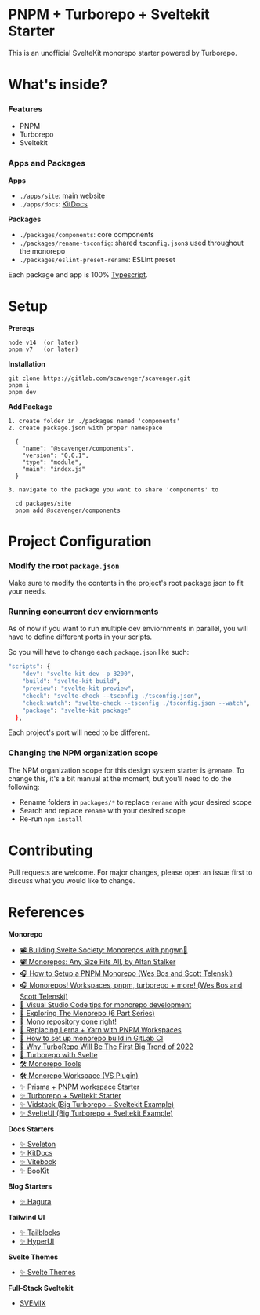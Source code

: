 # PNPM + Turborepo + Sveltekit Starter 

This is an unofficial SvelteKit monorepo starter powered by Turborepo.

# What's inside?

### Features
- PNPM
- Turborepo
- Sveltekit

### Apps and Packages

**Apps**
- `./apps/site`: main website
- `./apps/docs`: [KitDocs](https://github.com/svelteness/kit-docs)
  
**Packages**
- `./packages/components`: core components
- `./packages/rename-tsconfig`: shared `tsconfig.json`s used throughout the monorepo
- `./packages/eslint-preset-rename`: ESLint preset

Each package and app is 100% [Typescript](https://www.typescriptlang.org/).

# Setup

**Prereqs**
```
node v14  (or later)
pnpm v7   (or later)
```

**Installation**
```
git clone https://gitlab.com/scavenger/scavenger.git
pnpm i
pnpm dev
```

**Add Package**
```
1. create folder in ./packages named 'components'
2. create package.json with proper namespace

  {
    "name": "@scavenger/components",
    "version": "0.0.1",
    "type": "module",
    "main": "index.js"
  }

3. navigate to the package you want to share 'components' to

  cd packages/site
  pnpm add @scavenger/components
```

# Project Configuration

### **Modify the root `package.json`**

Make sure to modify the contents in the project's root package json to fit your needs.

### **Running concurrent dev enviornments**

As of now if you want to run multiple dev enviornments in parallel, you will have to define different ports in your scripts.

So you will have to change each `package.json` like such:

```bash
"scripts": {
    "dev": "svelte-kit dev -p 3200",
    "build": "svelte-kit build",
    "preview": "svelte-kit preview",
    "check": "svelte-check --tsconfig ./tsconfig.json",
    "check:watch": "svelte-check --tsconfig ./tsconfig.json --watch",
    "package": "svelte-kit package"
  },
```

Each project's port will need to be different.

### **Changing the NPM organization scope**

The NPM organization scope for this design system starter is `@rename`. To change this, it's a bit manual at the moment, but you'll need to do the following:

- Rename folders in `packages/*` to replace `rename` with your desired scope
- Search and replace `rename` with your desired scope
- Re-run `npm install`

# Contributing

Pull requests are welcome. For major changes, please open an issue first to discuss what you would like to change.

# References
**Monorepo**
- [📽️ Building Svelte Society: Monorepos with pngwn🐧](https://youtu.be/gKxz7R9dX0w)
- [📽️ Monorepos: Any Size Fits All, by Altan Stalker](https://www.youtube.com/watch?v=elKsZvowdok)
- [🎧 How to Setup a PNPM Monorepo (Wes Bos and Scott Telenski)](https://syntax.fm/show/401/hasty-treat-how-to-setup-a-pnpm-monorepo)
- [🎧 Monorepos! Workspaces, pnpm, turborepo + more! (Wes Bos and Scott Telenski)](https://syntax.fm/show/426/monorepos-workspaces-pnpm-turborepo-more)
- [📖 Visual Studio Code tips for monorepo development](https://medium.com/rewrite-tech/visual-studio-code-tips-for-monorepo-development-with-multi-root-workspaces-and-extension-6b69420ecd12)
- [📖 Exploring The Monorepo (6 Part Series)](https://dev.to/jonlauridsen/series/12073)
- [📖 Mono repository done right!](https://blog.ghaiklor.com/2020/07/12/mono-repository-done-right/)
- [📖 Replacing Lerna + Yarn with PNPM Workspaces](https://www.raulmelo.dev/blog/replacing-lerna-and-yarn-with-pnpm-workspaces)
- [📖 How to set up monorepo build in GitLab CI](https://how-to.dev/how-to-set-up-monorepo-build-in-gitlab-ci)
- [📖 Why TurboRepo Will Be The First Big Trend of 2022](https://dev.to/swyx/why-turborepo-will-be-the-first-big-trend-of-2022-4gfj)
- [📖 Turborepo with Svelte](https://nenadkostic.com/blog/turborepo-sveltekit/)
- [🛠️ Monorepo Tools](https://monorepo.tools)
- [🛠️ Monorepo Workspace (VS Plugin)](https://marketplace.visualstudio.com/items?itemName=folke.vscode-monorepo-workspace)
- [✨ Prisma + PNPM workspace Starter](https://github.com/millsp/prisma-pnpm-workspace)
- [✨ Turborepo + Sveltekit Starter](https://github.com/Brisklemonade/turbosvelte)
- [✨ Vidstack (Big Turborepo + Sveltekit Example)](https://github.com/vidstack/vidstack)
- [✨ SvelteUI (Big Turborepo + Sveltekit Example)](https://github.com/svelteuidev/svelteui)

**Docs Starters**
- [✨ Sveleton](https://github.com/Brisklemonade/sveleton)
- [✨ KitDocs](https://github.com/svelteness/kit-docs)
- [✨ Vitebook](https://github.com/vitebook/vitebook)
- [✨ BooKit](https://vitebook.dev)

**Blog Starters**
- [✨ Hagura](https://github.com/sharu725/hagura-sveltekit)

**Tailwind UI**
- [✨ Tailblocks](https://tailblocks.cc/)
- [✨ HyperUI](https://www.hyperui.dev/)

**Svelte Themes**
- [✨ Svelte Themes](https://www.sveltethemes.dev/)

**Full-Stack Sveltekit**
- [SVEMIX](https://www.svemix.com/)